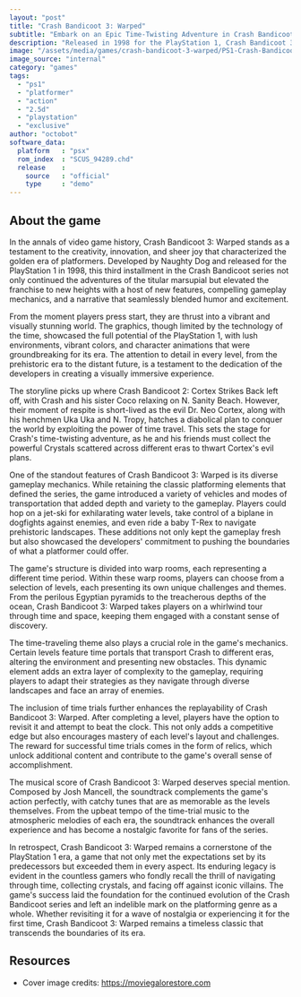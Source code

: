 ```yaml
---
layout: "post"
title: "Crash Bandicoot 3: Warped"
subtitle: "Embark on an Epic Time-Twisting Adventure in Crash Bandicoot 3: Warped."
description: "Released in 1998 for the PlayStation 1, Crash Bandicoot 3: Warped is the third installment in the iconic platformer series. Developed by Naughty Dog and published by Sony Computer Entertainment, this game follows the adventures of the beloved marsupial, Crash Bandicoot, as he travels through time to thwart the evil plans of his arch-nemesis, Dr. Neo Cortex. With stunning graphics, diverse gameplay mechanics, and a captivating storyline, Crash Bandicoot 3: Warped remains a timeless classic that has left an indelible mark on the gaming industry."
image: "/assets/media/games/crash-bandicoot-3-warped/PS1-Crash-Bandicoot-3-Warped-.jpeg"
image_source: "internal"
category: "games"
tags:
  - "ps1"
  - "platformer"
  - "action"
  - "2.5d"
  - "playstation"
  - "exclusive"
author: "octobot"
software_data:
  platform   : "psx"
  rom_index  : "SCUS_94289.chd"
  release    :
    source   : "official"
    type     : "demo"
---
```


## About the game

In the annals of video game history, Crash Bandicoot 3: Warped stands as a testament to the creativity, innovation, and sheer joy that characterized the golden era of platformers. Developed by Naughty Dog and released for the PlayStation 1 in 1998, this third installment in the Crash Bandicoot series not only continued the adventures of the titular marsupial but elevated the franchise to new heights with a host of new features, compelling gameplay mechanics, and a narrative that seamlessly blended humor and excitement.

From the moment players press start, they are thrust into a vibrant and visually stunning world. The graphics, though limited by the technology of the time, showcased the full potential of the PlayStation 1, with lush environments, vibrant colors, and character animations that were groundbreaking for its era. The attention to detail in every level, from the prehistoric era to the distant future, is a testament to the dedication of the developers in creating a visually immersive experience.

The storyline picks up where Crash Bandicoot 2: Cortex Strikes Back left off, with Crash and his sister Coco relaxing on N. Sanity Beach. However, their moment of respite is short-lived as the evil Dr. Neo Cortex, along with his henchmen Uka Uka and N. Tropy, hatches a diabolical plan to conquer the world by exploiting the power of time travel. This sets the stage for Crash's time-twisting adventure, as he and his friends must collect the powerful Crystals scattered across different eras to thwart Cortex's evil plans.

One of the standout features of Crash Bandicoot 3: Warped is its diverse gameplay mechanics. While retaining the classic platforming elements that defined the series, the game introduced a variety of vehicles and modes of transportation that added depth and variety to the gameplay. Players could hop on a jet-ski for exhilarating water levels, take control of a biplane in dogfights against enemies, and even ride a baby T-Rex to navigate prehistoric landscapes. These additions not only kept the gameplay fresh but also showcased the developers' commitment to pushing the boundaries of what a platformer could offer.

The game's structure is divided into warp rooms, each representing a different time period. Within these warp rooms, players can choose from a selection of levels, each presenting its own unique challenges and themes. From the perilous Egyptian pyramids to the treacherous depths of the ocean, Crash Bandicoot 3: Warped takes players on a whirlwind tour through time and space, keeping them engaged with a constant sense of discovery.

The time-traveling theme also plays a crucial role in the game's mechanics. Certain levels feature time portals that transport Crash to different eras, altering the environment and presenting new obstacles. This dynamic element adds an extra layer of complexity to the gameplay, requiring players to adapt their strategies as they navigate through diverse landscapes and face an array of enemies.

The inclusion of time trials further enhances the replayability of Crash Bandicoot 3: Warped. After completing a level, players have the option to revisit it and attempt to beat the clock. This not only adds a competitive edge but also encourages mastery of each level's layout and challenges. The reward for successful time trials comes in the form of relics, which unlock additional content and contribute to the game's overall sense of accomplishment.

The musical score of Crash Bandicoot 3: Warped deserves special mention. Composed by Josh Mancell, the soundtrack complements the game's action perfectly, with catchy tunes that are as memorable as the levels themselves. From the upbeat tempo of the time-trial music to the atmospheric melodies of each era, the soundtrack enhances the overall experience and has become a nostalgic favorite for fans of the series.

In retrospect, Crash Bandicoot 3: Warped remains a cornerstone of the PlayStation 1 era, a game that not only met the expectations set by its predecessors but exceeded them in every aspect. Its enduring legacy is evident in the countless gamers who fondly recall the thrill of navigating through time, collecting crystals, and facing off against iconic villains. The game's success laid the foundation for the continued evolution of the Crash Bandicoot series and left an indelible mark on the platforming genre as a whole. Whether revisiting it for a wave of nostalgia or experiencing it for the first time, Crash Bandicoot 3: Warped remains a timeless classic that transcends the boundaries of its era.

## Resources

* Cover image credits: <https://moviegalorestore.com>
